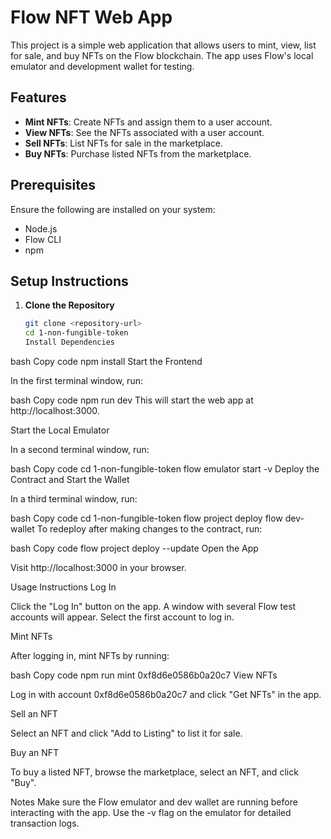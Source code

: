 # Flow NFT Web App

This project is a simple web application that allows users to mint, view, list for sale, and buy NFTs on the Flow blockchain. The app uses Flow's local emulator and development wallet for testing.

## Features

- **Mint NFTs**: Create NFTs and assign them to a user account.
- **View NFTs**: See the NFTs associated with a user account.
- **Sell NFTs**: List NFTs for sale in the marketplace.
- **Buy NFTs**: Purchase listed NFTs from the marketplace.

## Prerequisites

Ensure the following are installed on your system:

- Node.js
- Flow CLI
- npm

## Setup Instructions

1. **Clone the Repository**
   ```bash
   git clone <repository-url>
   cd 1-non-fungible-token
   Install Dependencies
   ```

bash
Copy code
npm install
Start the Frontend

In the first terminal window, run:

bash
Copy code
npm run dev
This will start the web app at http://localhost:3000.

Start the Local Emulator

In a second terminal window, run:

bash
Copy code
cd 1-non-fungible-token
flow emulator start -v
Deploy the Contract and Start the Wallet

In a third terminal window, run:

bash
Copy code
cd 1-non-fungible-token
flow project deploy
flow dev-wallet
To redeploy after making changes to the contract, run:

bash
Copy code
flow project deploy --update
Open the App

Visit http://localhost:3000 in your browser.

Usage Instructions
Log In

Click the "Log In" button on the app. A window with several Flow test accounts will appear. Select the first account to log in.

Mint NFTs

After logging in, mint NFTs by running:

bash
Copy code
npm run mint 0xf8d6e0586b0a20c7
View NFTs

Log in with account 0xf8d6e0586b0a20c7 and click "Get NFTs" in the app.

Sell an NFT

Select an NFT and click "Add to Listing" to list it for sale.

Buy an NFT

To buy a listed NFT, browse the marketplace, select an NFT, and click "Buy".

Notes
Make sure the Flow emulator and dev wallet are running before interacting with the app. Use the -v flag on the emulator for detailed transaction logs.
